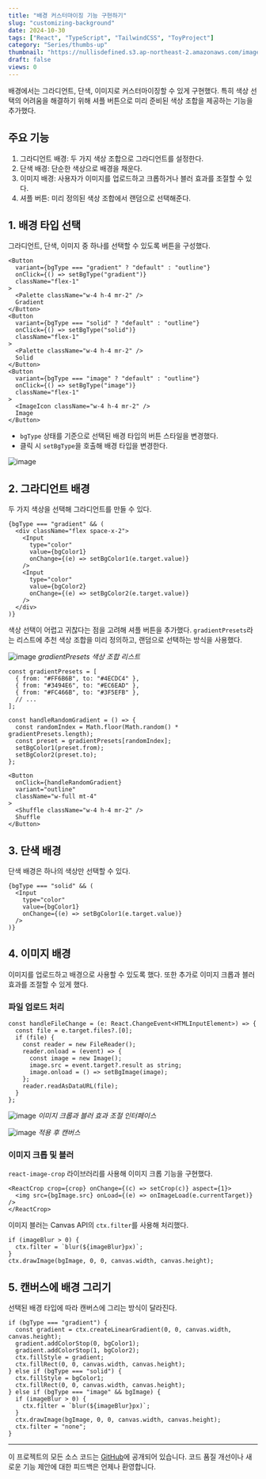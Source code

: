 ```yaml
---
title: "배경 커스터마이징 기능 구현하기"
slug: "customizing-background"
date: 2024-10-30
tags: ["React", "TypeScript", "TailwindCSS", "ToyProject"]
category: "Series/thumbs-up"
thumbnail: "https://nullisdefined.s3.ap-northeast-2.amazonaws.com/images/c80c482a1207d43b83b93c6cb8a2558b.png"
draft: false
views: 0
---
```

배경에서는 그라디언트, 단색, 이미지로 커스터마이징할 수 있게 구현했다. 특히 색상 선택의 어려움을 해결하기 위해 셔플 버튼으로 미리 준비된 색상 조합을 제공하는 기능을 추가했다.
## 주요 기능
1. 그라디언트 배경: 두 가지 색상 조합으로 그라디언트를 설정한다.
2. 단색 배경: 단순한 색상으로 배경을 채운다.
3. 이미지 배경: 사용자가 이미지를 업로드하고 크롭하거나 블러 효과를 조절할 수 있다.
4. 셔플 버튼: 미리 정의된 색상 조합에서 랜덤으로 선택해준다.

## 1. 배경 타입 선택
그라디언트, 단색, 이미지 중 하나를 선택할 수 있도록 버튼을 구성했다.
```tsx
<Button
  variant={bgType === "gradient" ? "default" : "outline"}
  onClick={() => setBgType("gradient")}
  className="flex-1"
>
  <Palette className="w-4 h-4 mr-2" />
  Gradient
</Button>
<Button
  variant={bgType === "solid" ? "default" : "outline"}
  onClick={() => setBgType("solid")}
  className="flex-1"
>
  <Palette className="w-4 h-4 mr-2" />
  Solid
</Button>
<Button
  variant={bgType === "image" ? "default" : "outline"}
  onClick={() => setBgType("image")}
  className="flex-1"
>
  <ImageIcon className="w-4 h-4 mr-2" />
  Image
</Button>
```
- `bgType` 상태를 기준으로 선택된 배경 타입의 버튼 스타일을 변경했다.
- 클릭 시 `setBgType`을 호출해 배경 타입을 변경한다.

![image](https://nullisdefined.s3.ap-northeast-2.amazonaws.com/images/c80c482a1207d43b83b93c6cb8a2558b.png)

## 2. 그라디언트 배경
두 가지 색상을 선택해 그라디언트를 만들 수 있다.
```tsx
{bgType === "gradient" && (
  <div className="flex space-x-2">
    <Input
      type="color"
      value={bgColor1}
      onChange={(e) => setBgColor1(e.target.value)}
    />
    <Input
      type="color"
      value={bgColor2}
      onChange={(e) => setBgColor2(e.target.value)}
    />
  </div>
)}
```

색상 선택이 어렵고 귀찮다는 점을 고려해 셔플 버튼을 추가했다. `gradientPresets`라는 리스트에 추천 색상 조합을 미리 정의하고, 랜덤으로 선택하는 방식을 사용했다.

![image](https://nullisdefined.s3.ap-northeast-2.amazonaws.com/images/3fbf298d374a49336b7e48e13cbb3fc8.png)
*gradientPresets 색상 조합 리스트*

```tsx
const gradientPresets = [
  { from: "#FF6B6B", to: "#4ECDC4" },
  { from: "#3494E6", to: "#EC6EAD" },
  { from: "#FC466B", to: "#3F5EFB" },
  // ...
];

const handleRandomGradient = () => {
  const randomIndex = Math.floor(Math.random() * gradientPresets.length);
  const preset = gradientPresets[randomIndex];
  setBgColor1(preset.from);
  setBgColor2(preset.to);
};
```

```tsx
<Button
  onClick={handleRandomGradient}
  variant="outline"
  className="w-full mt-4"
>
  <Shuffle className="w-4 h-4 mr-2" />
  Shuffle
</Button>

```

## 3. 단색 배경
단색 배경은 하나의 색상만 선택할 수 있다.

```tsx
{bgType === "solid" && (
  <Input
    type="color"
    value={bgColor1}
    onChange={(e) => setBgColor1(e.target.value)}
  />
)}
```

## 4. 이미지 배경
이미지를 업로드하고 배경으로 사용할 수 있도록 했다. 또한 추가로 이미지 크롭과 블러 효과를 조절할 수 있게 했다.
### 파일 업로드 처리
```tsx
const handleFileChange = (e: React.ChangeEvent<HTMLInputElement>) => {
  const file = e.target.files?.[0];
  if (file) {
    const reader = new FileReader();
    reader.onload = (event) => {
      const image = new Image();
      image.src = event.target?.result as string;
      image.onload = () => setBgImage(image);
    };
    reader.readAsDataURL(file);
  }
};
```

![image](https://nullisdefined.s3.ap-northeast-2.amazonaws.com/images/118fe0e830fcd3831c7c9b53d0c3192d.png)
*이미지 크롭과 블러 효과 조절 인터페이스*

![image](https://nullisdefined.s3.ap-northeast-2.amazonaws.com/images/1bdc4fc2639b29b22c87f688e9ca3f0d.png)
*적용 후 캔버스*

### 이미지 크롭 및 블러
`react-image-crop` 라이브러리를 사용해 이미지 크롭 기능을 구현했다.

```tsx
<ReactCrop crop={crop} onChange={(c) => setCrop(c)} aspect={1}>
  <img src={bgImage.src} onLoad={(e) => onImageLoad(e.currentTarget)} />
</ReactCrop>
```

이미지 블러는 Canvas API의 `ctx.filter`를 사용해 처리했다.

```tsx
if (imageBlur > 0) {
  ctx.filter = `blur(${imageBlur}px)`;
}
ctx.drawImage(bgImage, 0, 0, canvas.width, canvas.height);
```

## 5. 캔버스에 배경 그리기
선택된 배경 타입에 따라 캔버스에 그리는 방식이 달라진다.

```tsx
if (bgType === "gradient") {
  const gradient = ctx.createLinearGradient(0, 0, canvas.width, canvas.height);
  gradient.addColorStop(0, bgColor1);
  gradient.addColorStop(1, bgColor2);
  ctx.fillStyle = gradient;
  ctx.fillRect(0, 0, canvas.width, canvas.height);
} else if (bgType === "solid") {
  ctx.fillStyle = bgColor1;
  ctx.fillRect(0, 0, canvas.width, canvas.height);
} else if (bgType === "image" && bgImage) {
  if (imageBlur > 0) {
    ctx.filter = `blur(${imageBlur}px)`;
  }
  ctx.drawImage(bgImage, 0, 0, canvas.width, canvas.height);
  ctx.filter = "none";
}
```

---
이 프로젝트의 모든 소스 코드는 [GitHub](https://github.com/nullisdefined/thumbs-up)에 공개되어 있습니다. 코드 품질 개선이나 새로운 기능 제안에 대한 피드백은 언제나 환영합니다.